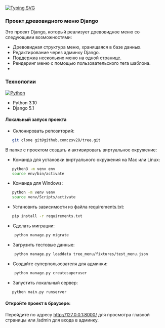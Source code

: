 [![Typing SVG](https://readme-typing-svg.demolab.com?font=Fira+Code&pause=1000&width=435&lines=Tree_menu)](https://git.io/typing-svg)

### Проект древовидного меню Django

Это проект Django, который реализует древовидное меню со следующими возможностями:
- Древовидная структура меню, хранящаяся в базе данных.
- Редактирование через админку Django.
- Поддержка нескольких меню на одной странице.
- Рендеринг меню с помощью пользовательского тега шаблона.
- 
### Технологии
[![Python](https://img.shields.io/badge/-Python-464646?style=flat-square&logo=Python)](https://www.python.org/)


- Python 3.10
- Django 5.1

#### Локальный запуск проекта

- Склонировать репозиторий:

```bash
   git clone git@github.com:zsv28/tree.git
```


В папке с проектом создать и активировать виртуальное окружение:

- Команда для установки виртуального окружения на Mac или Linux:

```bash
   python3 -m venv env
   source env/bin/activate
```

- Команда для Windows:

```bash
   python -m venv venv
   source venv/Scripts/activate
```

- Установить зависимости из файла requirements.txt:

```bash
   pip install -r requirements.txt
```

- Сделать миграции:

```bash
    python manage.py migrate
```

- Загрузить тестовые данные:

```bash
    python manage.py loaddata tree_menu/fixtures/test_menu.json
```

- Создайте суперпользователя для админки:

```bash
    python manage.py createsuperuser
```


- Запустить локальный сервер:

```bash
   python main.py runserver
```


#### Откройте проект в браузере:

Перейдите по адресу http://127.0.0.1:8000/ для просмотра главной страницы или /admin для входа в админку.

